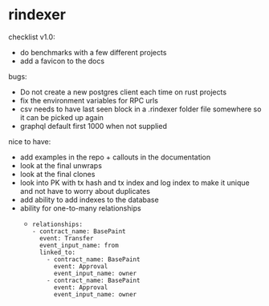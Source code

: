 # rindexer

checklist v1.0:
- do benchmarks with a few different projects
- add a favicon to the docs

bugs:
- Do not create a new postgres client each time on rust projects
- fix the environment variables for RPC urls
- csv needs to have last seen block in a .rindexer folder file somewhere so it can be picked up again
- graphql default first 1000 when not supplied

nice to have:
- add examples in the repo + callouts in the documentation
- look at the final unwraps
- look at the final clones
- look into PK with tx hash and tx index and log index to make it unique and not have to worry about duplicates
- add ability to add indexes to the database
- ability for one-to-many relationships
  -     relationships:
        - contract_name: BasePaint
          event: Transfer
          event_input_name: from
          linked_to:
            - contract_name: BasePaint
              event: Approval
              event_input_name: owner
            - contract_name: BasePaint
              event: Approval
              event_input_name: owner
